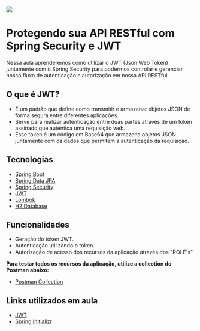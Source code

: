 <img src="https://storage.googleapis.com/golden-wind/experts-club/capa-github.svg" />

# Protegendo sua API RESTful com Spring Security e JWT

Nessa aula aprenderemos como utilizar o JWT (Json Web Token) juntamente com o Spring Security para podermos controlar e
gerenciar nosso fluxo de autenticação e autorização em nossa API RESTful.

## O que é JWT?

- É um padrão que define como transmitir e armazenar objetos JSON de forma segura entre diferentes aplicações.
- Serve para realizar autenticação entre duas partes através de um token assinado que autentica uma requisição web.
- Esse token é um código em Base64 que armazena objetos JSON juntamente com os dados que permitem a autenticação da
  requisição.

## Tecnologias

- [Spring Boot](https://spring.io/projects/spring-boot)
- [Spring Data JPA](https://spring.io/projects/spring-data-jpa)
- [Spring Security](https://spring.io/projects/spring-security)
- [JWT](https://jwt.io)
- [Lombok](https://projectlombok.org/)
- [H2 Database](https://www.h2database.com/html/quickstart.html)

## Funcionalidades

- Geração do token JWT.
- Autenticação utilizando o token.
- Autorização de acesso dos recursos da aplicação através dos "ROLE's".

**Para testar todos os recursos da aplicação, utilize a collection do Postman abaixo:**

- [Postman Collection](https://www.getpostman.com/collections/54c1b61f5116ab1fcc6e)

## Links utilizados em aula

- [JWT](https://jwt.io)
- [Spring Initializr](https://start.spring.io/#!type=maven-project&language=java&platformVersion=2.5.3&packaging=jar&jvmVersion=11&groupId=com.example&artifactId=jwt&name=spring-rest-security-jwt&description=Demo%20project%20for%20Spring%20Security%20with%20JWT&packageName=com.example.jwt&dependencies=web,devtools,data-jpa,h2,security,lombok)
